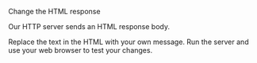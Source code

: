 Change the HTML response

Our HTTP server sends an HTML response body.

Replace the text in the HTML with your own message. Run the server and use your web browser to test your changes.